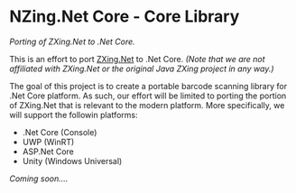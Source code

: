 # NZing.Net Core - Core Library
_Porting of ZXing.Net to .Net Core._


This is an effort to port [ZXing.Net](http://zxingnet.codeplex.com/) to .Net Core. _(Note that we are not affiliated with ZXing.Net or the original Java ZXing project in any way.)_

The goal of this project is to create a portable barcode scanning library for .Net Core platform. As such, our effort will be limited to porting the portion of ZXing.Net that is relevant to the modern platform. More specifically, we will support the followin platforms:

* .Net Core (Console)
* UWP (WinRT)
* ASP.Net Core
* Unity (Windows Universal)


_Coming soon...._


